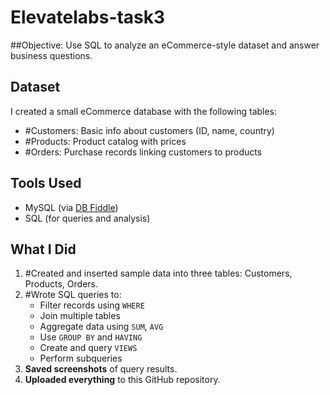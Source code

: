 # Elevatelabs-task3
##Objective: Use SQL to analyze an eCommerce-style dataset and answer business questions.

## Dataset
I created a small eCommerce database with the following tables:
- #Customers: Basic info about customers (ID, name, country)
- #Products: Product catalog with prices
- #Orders: Purchase records linking customers to products

## Tools Used
- MySQL (via [DB Fiddle](https://www.db-fiddle.com/))
- SQL (for queries and analysis)

## What I Did
1. #Created and inserted sample data into three tables: Customers, Products, Orders.
2. #Wrote SQL queries to:
   - Filter records using `WHERE`
   - Join multiple tables
   - Aggregate data using `SUM`, `AVG`
   - Use `GROUP BY` and `HAVING`
   - Create and query `VIEWS`
   - Perform subqueries
3. **Saved screenshots** of query results.
4. **Uploaded everything** to this GitHub repository.

